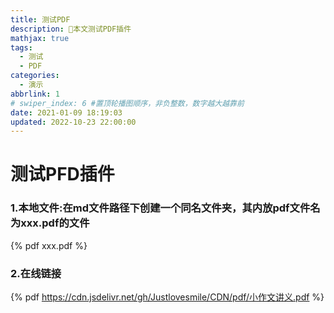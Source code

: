 ```yaml
---
title: 测试PDF
description: 🥧本文测试PDF插件
mathjax: true
tags:
  - 测试
  - PDF
categories:
  - 演示
abbrlink: 1
# swiper_index: 6 #置顶轮播图顺序，非负整数，数字越大越靠前
date: 2021-01-09 18:19:03
updated: 2022-10-23 22:00:00
---
```

# 测试PFD插件
### 1.本地文件:在md文件路径下创建一个同名文件夹，其内放pdf文件名为xxx.pdf的文件
{% pdf xxx.pdf %}
### 2.在线链接
{% pdf https://cdn.jsdelivr.net/gh/Justlovesmile/CDN/pdf/小作文讲义.pdf %}